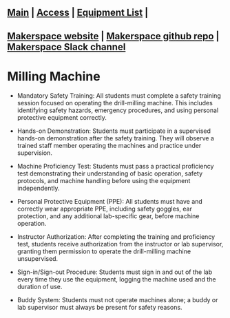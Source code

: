 [Main](README.md) | [Access](access.md) | [Equipment List](equipment.md) | 
------------------------
[Makerspace website](https://codeuniversity.github.io/makerspace/) |
[Makerspace github repo](https://github.com/codeuniversity/makerspace/) | [Makerspace Slack channel](https://codeuniversity.slack.com/archives/C011CN2SMFY)
------------------------

# Milling Machine

* Mandatory Safety Training:
All students must complete a safety training session focused on operating the drill-milling machine. This includes identifying safety hazards, emergency procedures, and using personal protective equipment correctly.

* Hands-on Demonstration:
Students must participate in a supervised hands-on demonstration after the safety training. They will observe a trained staff member operating the machines and practice under supervision.

* Machine Proficiency Test:
Students must pass a practical proficiency test demonstrating their understanding of basic operation, safety protocols, and machine handling before using the equipment independently.

* Personal Protective Equipment (PPE):
All students must have and correctly wear appropriate PPE, including safety goggles, ear protection, and any additional lab-specific gear, before machine operation.

* Instructor Authorization:
After completing the training and proficiency test, students receive authorization from the instructor or lab supervisor, granting them permission to operate the drill-milling machine unsupervised.

* Sign-in/Sign-out Procedure:
Students must sign in and out of the lab every time they use the equipment, logging the machine used and the duration of use.

* Buddy System:
Students must not operate machines alone; a buddy or lab supervisor must always be present for safety reasons.


